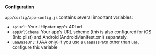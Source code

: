 
#### Configuration

`app/config/app-config.js` contains several important variables:
 - `apiUrl`: Your JHipster app's API url
 - `appUrlScheme`: Your app's URL scheme (this is also configured for iOS (Info.plist) and Android (AndroidManifest.xml) separately.
 - `uaaBaseUrl`: (UAA only) If you use a `uaaBasePath` other than `uaa`, configure this variable
